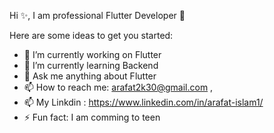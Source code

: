  Hi ✨,  I am professional Flutter Developer 👋



Here are some ideas to get you started:

- 🔭 I’m currently working on Flutter
- 🌱 I’m currently learning Backend
- 💬 Ask me anything about Flutter
- 📫 How to reach me: arafat2k30@gmail.com , 
- 📫 My Linkdin : https://www.linkedin.com/in/arafat-islam1/
- ⚡ Fun fact: I am comming to teen


